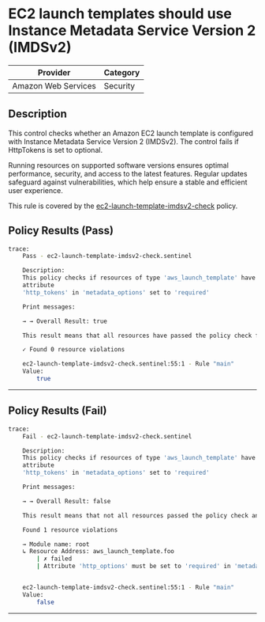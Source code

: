 # EC2 launch templates should use Instance Metadata Service Version 2 (IMDSv2)

| Provider            | Category  |
| ------------------- | --------  |
| Amazon Web Services |  Security |

## Description

This control checks whether an Amazon EC2 launch template is configured with Instance Metadata Service Version 2 (IMDSv2). The control fails if HttpTokens is set to optional.

Running resources on supported software versions ensures optimal performance, security, and access to the latest features. Regular updates safeguard against vulnerabilities, which help ensure a stable and efficient user experience.

This rule is covered by the [ec2-launch-template-imdsv2-check](https://github.com/hashicorp/policy-library-FSBP-Policy-Set-for-AWS-Terraform/blob/main/policies/ec2/ec2-launch-template-imdsv2-check.sentinel) policy.

## Policy Results (Pass)

```bash
trace:
    Pass - ec2-launch-template-imdsv2-check.sentinel

    Description:
    This policy checks if resources of type 'aws_launch_template' have the
    attribute
    'http_tokens' in 'metadata_options' set to 'required'

    Print messages:

    → → Overall Result: true

    This result means that all resources have passed the policy check for the policy ec2-launch-template-imdsv2-check.

    ✓ Found 0 resource violations

    ec2-launch-template-imdsv2-check.sentinel:55:1 - Rule "main"
    Value:
        true
```

---

## Policy Results (Fail)

```bash
trace:
    Fail - ec2-launch-template-imdsv2-check.sentinel

    Description:
    This policy checks if resources of type 'aws_launch_template' have the
    attribute
    'http_tokens' in 'metadata_options' set to 'required'

    Print messages:

    → → Overall Result: false

    This result means that not all resources passed the policy check and the protected behavior is not allowed for the policy ec2-launch-template-imdsv2-check.

    Found 1 resource violations

    → Module name: root
    ↳ Resource Address: aws_launch_template.foo
        | ✗ failed
        | Attribute 'http_options' must be set to 'required' in 'metadata_options' for 'aws_launch_template' resources. Refer to https://docs.aws.amazon.com/securityhub/latest/userguide/ec2-controls.html#ec2-170 for more details.


    ec2-launch-template-imdsv2-check.sentinel:55:1 - Rule "main"
    Value:
        false
```

---
